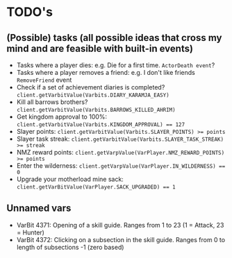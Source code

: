 # TODO's

## (Possible) tasks (all possible ideas that cross my mind and are feasible with built-in events)

- Tasks where a player dies: e.g. Die for a first time. `ActorDeath event`?
- Tasks where a player removes a friend: e.g. I don't like friends `RemoveFriend` event
- Check if a set of achievement diaries is completed? `client.getVarbitValue(Varbits.DIARY_KARAMJA_EASY)`
- Kill all barrows brothers? `client.getVarbitValue(Varbits.BARROWS_KILLED_AHRIM)`
- Get kingdom approval to 100%: `client.getVarbitValue(Varbits.KINGDOM_APPROVAL) == 127`
- Slayer points: `client.getVarbitValue(Varbits.SLAYER_POINTS) >= points`
- Slayer task streak: `client.getVarbitValue(Varbits.SLAYER_TASK_STREAK) >= streak`
- NMZ reward points: `client.getVarpValue(VarPlayer.NMZ_REWARD_POINTS) >= points`
- Enter the wilderness: `client.getVarpValue(VarPlayer.IN_WILDERNESS) == 0`
- Upgrade your motherload mine sack: `client.getVarBitValue(VarPlayer.SACK_UPGRADED) == 1`


## Unnamed vars
- VarBit 4371: Opening of a skill guide. Ranges from 1 to 23 (1 = Attack, 23 = Hunter)
- VarBit 4372: Clicking on a subsection in the skill guide. Ranges from 0 to length of subsections -1 (zero based)